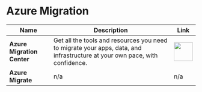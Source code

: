 # Azure Migration

| Name | Description | Link |
|--|--|--|
| **Azure Migration Center** | Get all the tools and resources you need to migrate your apps, data, and infrastructure at your own pace, with confidence. | <a href="https://azure.microsoft.com/en-us/migration/migration-journey"><img src="https://github.com/jcabeza/azure/blob/main/docs/assets/reshot-icon-link.svg?raw=true" width="50"/></a> |
| **Azure Migrate** | n/a | n/a |